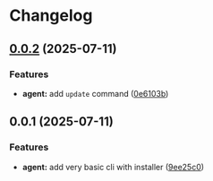 # Changelog

## [0.0.2](https://github.com/tiltcamp/devicemonster/compare/agent@v0.0.1...agent@v0.0.2) (2025-07-11)


### Features

* **agent:** add `update` command ([0e6103b](https://github.com/tiltcamp/devicemonster/commit/0e6103bfafcfb6b316731ce2dc3f388a10a9f05f))

## 0.0.1 (2025-07-11)


### Features

* **agent:** add very basic cli with installer ([9ee25c0](https://github.com/tiltcamp/devicemonster/commit/9ee25c033c7d328980eaacb4097da910f4f4c997))
